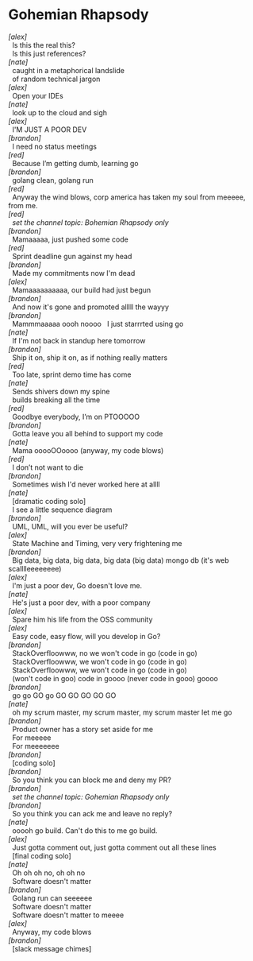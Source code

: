 # Gohemian Rhapsody

*[alex]*\
&nbsp; Is this the real this?\
&nbsp; Is this just references?\
*[nate]*\
&nbsp; caught in a metaphorical landslide\
&nbsp; of random technical jargon\
*[alex]*\
&nbsp; Open your IDEs\
*[nate]*\
&nbsp; look up to the cloud and sigh\
*[alex]*\
&nbsp; I'M JUST A POOR DEV\
*[brandon]*\
&nbsp; I need no status meetings\
*[red]*\
&nbsp; Because I’m getting dumb, learning go\
*[brandon]*\
&nbsp; golang clean, golang run\
*[red]*\
&nbsp; Anyway the wind blows, corp america has taken my soul from meeeee, from me.\
*[red]*\
&nbsp; *set the channel topic: Bohemian Rhapsody only*\
*[brandon]*\
&nbsp; Mamaaaaa, just pushed some code\
*[red]*\
&nbsp; Sprint deadline gun against my head\
*[brandon]*\
&nbsp; Made my commitments now I'm dead\
*[alex]*\
&nbsp; Mamaaaaaaaaaa, our build had just begun\
*[brandon]*\
&nbsp; And now it's gone and promoted alllll the wayyy\
*[brandon]*\
&nbsp; Mammmaaaaa oooh noooo
&nbsp; I just starrrted using go\
*[nate]*\
&nbsp; If I'm not back in standup here tomorrow\
*[brandon]*\
&nbsp; Ship it on, ship it on, as if nothing really matters\
*[red]*\
&nbsp; Too late, sprint demo time has come\
*[nate]*\
&nbsp; Sends shivers down my spine\
&nbsp; builds breaking all the time\
*[red]*\
&nbsp; Goodbye everybody, I’m on PTOOOOO\
*[brandon]*\
&nbsp; Gotta leave you all behind to support my code\
*[nate]*\
&nbsp; Mama ooooOOoooo (anyway, my code blows)\
*[red]*\
&nbsp; I don’t not want to die\
*[brandon]*\
&nbsp; Sometimes wish I'd never worked here at allll\
*[nate]*\
&nbsp; [dramatic coding solo]\
&nbsp; I see a little sequence diagram\
*[brandon]*\
&nbsp; UML, UML, will you ever be useful?\
*[alex]*\
&nbsp; State Machine and Timing, very very frightening me \
*[brandon]*\
&nbsp; Big data, big data, big data, big data (big data) mongo db (it's web scalllleeeeeeee)\
*[alex]*\
&nbsp; I'm just a poor dev, Go doesn't love me.\
*[nate]*\
&nbsp; He's just a poor dev, with a poor company\
*[alex]*\
&nbsp; Spare him his life from the OSS community\
*[alex]*\
&nbsp; Easy code, easy flow, will you develop in Go?\
*[brandon]*\
&nbsp; StackOverfloowww, no we won't code in go (code in go)\
&nbsp; StackOverfloowww, we won't code in go (code in go)\
&nbsp; StackOverfloowww, we won't code in go (code in go)\
&nbsp; (won't code in goo) code in goooo (never code in gooo) goooo\
*[brandon]*\
&nbsp; go go GO go GO GO GO GO GO\
*[nate]*\
&nbsp; oh my scrum master, my scrum master, my scrum master let me go\
*[brandon]*\
&nbsp; Product owner has a story set aside for me\
&nbsp; For meeeee\
&nbsp; For meeeeeee\
*[brandon]*\
&nbsp; [coding solo]\
*[brandon]*\
&nbsp; So you think you can block me and deny my PR?\
*[brandon]*\
&nbsp; *set the channel topic: Gohemian Rhapsody only*\
*[brandon]*\
&nbsp; So you think you can ack me and leave no reply?\
*[nate]*\
&nbsp; ooooh go build. Can't do this to me go build.\
*[alex]*\
&nbsp; Just gotta comment out, just gotta comment out all these lines\
&nbsp; [final coding solo]\
*[nate]*\
&nbsp; Oh oh oh no, oh oh no\
&nbsp; Software doesn't matter\
*[brandon]*\
&nbsp; Golang run can seeeeee\
&nbsp; Software doesn't matter\
&nbsp; Software doesn't matter to meeee\
*[alex]*\
&nbsp; Anyway, my code blows\
*[brandon]*\
&nbsp; [slack message chimes]
